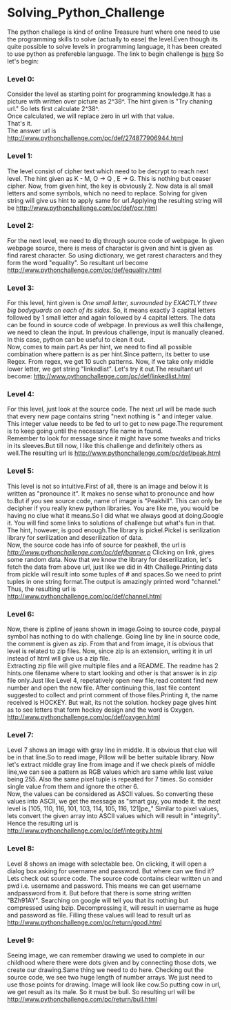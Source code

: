 # Solving_Python_Challenge
The python challege is kind of online Treasure hunt where one need to use the programming skills to solve (actually to ease) the level.Even though its quite possible to solve levels in programming language, it has been created to use python as prefereble language.
The link to begin challenge is [here](http://www.pythonchallenge.com/)
So let's begin:

### Level 0:
Consider the level as starting point for programming knowledge.It has a picture with written over picture as 2^38^. The hint given is "Try chaning url."
So lets first calculate 2^38^.  
Once calculated, we will replace zero in url with that value.  
That's it.   
The answer url is http://www.pythonchallenge.com/pc/def/274877906944.html

### Level 1:
The level consist of cipher text which need to be decrypt to reach next level. The hint given as K - M, O -> Q , E -> G. This is nothing but ceaser cipher. Now, from given hint, the key is obviously 2. 
Now data is all small letters and some symbols, which no need to replace. Solving for given string will give us hint to apply same for url.Applying the resulting string will be 
http://www.pythonchallenge.com/pc/def/ocr.html

### Level 2:
For the next level, we need to dig through source code of webpage. In given webpage source, there is mess of character is given and hint is given as find rarest character.
So using dictionary, we get rarest characters and they form the word "equality". So resultant url become
http://www.pythonchallenge.com/pc/def/equality.html

### Level 3:
For this level, hint given is <i>One small letter, surrounded by EXACTLY three big bodyguards on each of its sides</i>. So, it means exactly 3 capital letters followed by 1 small letter and again followed by 4 capital letters. The data can be found in source code of webpage. 
In previous as well this challenge, we need to clean the input. In previous challenge, input is manually cleaned. In this case, python can be useful to clean it out.   
Now, comes to main part.As per hint, we need to find all possible combination where pattern is as per hint.Since pattern, its better to use Regex. From regex, we get 10 such patterns. Now, if we take only middle lower letter, we get string "linkedlist". Let's try it out.The resultant url become: http://www.pythonchallenge.com/pc/def/linkedlist.html

### Level 4: 
For this level, just look at the source code. The next url will be made such that every new page contains string "next nothing is " and integer value. This integer value needs to be fed to url to get to new page.The requrement is to keep going until the necessary file name in found.    
Remember to look for message since it might have some tweaks and tricks in its sleeves.But till now, I like this challenge and definitely others as well.The resulting url is http://www.pythonchallenge.com/pc/def/peak.html

### Level 5:
This level is not so intuitive.First of all, there is an image and below it is written as "pronounce it". It makes no sense what to pronounce and how to.But if you see source code, name of image is "Peakhill". This can only be decipher if you really knew python libraries. You are like me, you would be having no clue what it means.So I did what we always good at doing.Google it. You will find some links to solutions of challenge but what's fun in that. The hint, however, is good enough.The library is pickel.Pickel is serilization library for serilization and deserilization of data.  
Now, the source code has info of source for peakhell, the url is <i> http://www.pythonchallenge.com/pc/def/banner.p</i> Clicking on link, gives some random data.
Now that we know the library for deserilization, let's fetch the data from above url, just like we did in 4th Challege.Printing data from pickle will result into some tuples of # and spaces.So we need to print tuples in one string format.The output is amazingly printed word "channel." Thus, the resulting url is http://www.pythonchallenge.com/pc/def/channel.html

### Level 6:
Now, there is zipline of jeans shown in image.Going to source code, paypal symbol has nothing to do with challenge. Going line by line in source code, the comment is given as zip. From that and from image, it is obvious that level is related to zip files. Now, since zip is an extension, writing it in url instead of html will give us a zip file.  
Extracting zip file will give multiple files and a README. The readme has 2 hints.one filename where to start looking and other is that answer is in zip file only.Just like Level 4, repetatively open new file,read content find new number and open the new file. After continuing this, last file content suggested to collect and print comment of those files.Printing it, the name received is HOCKEY. But wait, its not the solution. hockey page gives hint as to see letters that form hockey design and the word is Oxygen. http://www.pythonchallenge.com/pc/def/oxygen.html

### Level 7:
Level 7 shows an image with gray line in middle. It is obvious that clue will be in that line.So to read image, Pillow will be better suitable library. Now let's extract middle gray line from image and if we check pixels of middle line,we can see a pattern as RGB values which are same while last value being 255. Also the same pixel tuple is repeated for 7 times. So consider single value from them and ignore the other 6.  
Now, the values can be considered as ASCII values. So converting these values into ASCII, we get the message as "smart guy, you made it. the next level is [105, 110, 116, 101, 103, 114, 105, 116, 121]pe_" Similar to pixel values, lets convert the given array into ASCII values which will result in "integrity". Hence the resulting url is http://www.pythonchallenge.com/pc/def/integrity.html

### Level 8:
Level 8 shows an image with selectable bee. On clicking, it will open a dialog box asking for username and password. But where can we find it?  
Lets check out source code. The source code contains clear written un and pwd i.e. username and password. This means we can get username andpassword from it. But before that there is some string written "BZh91AY". Searching on google will tell you that its nothing but  compressed using bzip. Decompressing it, will result in username as huge and password as file. Filling these values will lead to result url as http://www.pythonchallenge.com/pc/return/good.html

### Level 9:
Seeing image, we can remember drawing we used to complete in our childhood where there were dots given and by connecting those dots, we create our drawing.Same thing we need to do here. Checking out the source code, we see two huge length of number arrays. We just need to use those points for drawing. Image will look like cow.So putting cow in url, we get result as its male. So it must be bull. So resulting url will be http://www.pythonchallenge.com/pc/return/bull.html

